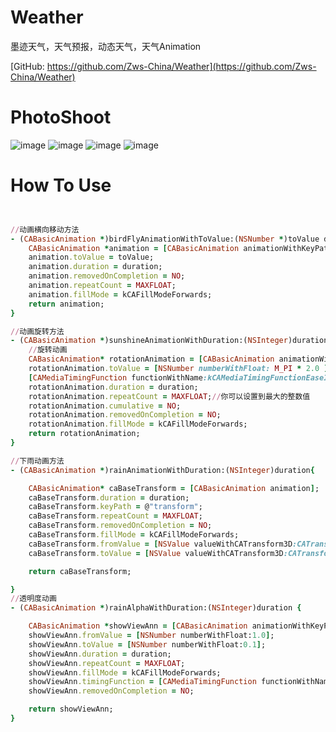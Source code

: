 # Weather
墨迹天气，天气预报，动态天气，天气Animation



[GitHub: https://github.com/Zws-China/Weather](https://github.com/Zws-China/Weather)  


# PhotoShoot
![image](https://github.com/Zws-China/.../blob/master/Weather.gif)
![image](https://github.com/Zws-China/.../blob/master/suny.gif)
![image](https://github.com/Zws-China/.../blob/master/cloud.gif)
![image](https://github.com/Zws-China/.../blob/master/rain.gif)


# How To Use

```ruby


//动画横向移动方法
- (CABasicAnimation *)birdFlyAnimationWithToValue:(NSNumber *)toValue duration:(NSInteger)duration{
    CABasicAnimation *animation = [CABasicAnimation animationWithKeyPath:@"transform.translation.x"];
    animation.toValue = toValue;
    animation.duration = duration;
    animation.removedOnCompletion = NO;
    animation.repeatCount = MAXFLOAT;
    animation.fillMode = kCAFillModeForwards;
    return animation;
}

//动画旋转方法
- (CABasicAnimation *)sunshineAnimationWithDuration:(NSInteger)duration{
    //旋转动画
    CABasicAnimation* rotationAnimation = [CABasicAnimation animationWithKeyPath:@"transform.rotation.z"];
    rotationAnimation.toValue = [NSNumber numberWithFloat: M_PI * 2.0 ];
    [CAMediaTimingFunction functionWithName:kCAMediaTimingFunctionEaseInEaseOut];
    rotationAnimation.duration = duration;
    rotationAnimation.repeatCount = MAXFLOAT;//你可以设置到最大的整数值
    rotationAnimation.cumulative = NO;
    rotationAnimation.removedOnCompletion = NO;
    rotationAnimation.fillMode = kCAFillModeForwards;
    return rotationAnimation;
}

//下雨动画方法
- (CABasicAnimation *)rainAnimationWithDuration:(NSInteger)duration{

    CABasicAnimation* caBaseTransform = [CABasicAnimation animation];
    caBaseTransform.duration = duration;
    caBaseTransform.keyPath = @"transform";
    caBaseTransform.repeatCount = MAXFLOAT;
    caBaseTransform.removedOnCompletion = NO;
    caBaseTransform.fillMode = kCAFillModeForwards;
    caBaseTransform.fromValue = [NSValue valueWithCATransform3D:CATransform3DMakeTranslation(-170, -620, 0)];
    caBaseTransform.toValue = [NSValue valueWithCATransform3D:CATransform3DMakeTranslation(kScreenHeight/2.0*34/124.0, kScreenHeight/2, 0)];

    return caBaseTransform;

}
//透明度动画
- (CABasicAnimation *)rainAlphaWithDuration:(NSInteger)duration {

    CABasicAnimation *showViewAnn = [CABasicAnimation animationWithKeyPath:@"opacity"];
    showViewAnn.fromValue = [NSNumber numberWithFloat:1.0];
    showViewAnn.toValue = [NSNumber numberWithFloat:0.1];
    showViewAnn.duration = duration;
    showViewAnn.repeatCount = MAXFLOAT;
    showViewAnn.fillMode = kCAFillModeForwards;
    showViewAnn.timingFunction = [CAMediaTimingFunction functionWithName:kCAMediaTimingFunctionEaseInEaseOut];
    showViewAnn.removedOnCompletion = NO;

    return showViewAnn;
}


```